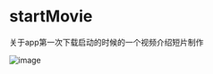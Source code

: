 # startMovie
关于app第一次下载启动的时候的一个视频介绍短片制作  

![image](https://github.com/zhangyqyx/startMovie/blob/master/moviegif/startMovie.gif)
